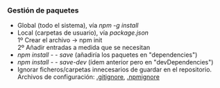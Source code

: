 ### Gestión de paquetes
- Global (todo el sistema), vía *npm -g install*  
- Local (carpetas de usuario), vía *package.json*  
  1º Crear el archivo -> npm init  
  2º Añadir entradas a medida que se necesitan  
 - *npm install - - save* (añadiría los paquetes en "dependencies")  
 - *npm install - - save-dev* (ídem anterior pero en "devDependencies")  
- Ignorar ficheros/carpetas innecesarios de guardar en el repositorio.    
 Archivos de configuración: [.gitignore](https://git-scm.com/book/en/v2/Git-Basics-Recording-Changes-to-the-Repository#Ignoring-Files), [.npmignore](https://docs.npmjs.com/misc/developers#keeping-files-out-of-your-package)
